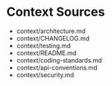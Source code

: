 # Context Sources

- context/architecture.md
- context/CHANGELOG.md
- context/testing.md
- context/README.md
- context/coding-standards.md
- context/api-conventions.md
- context/security.md
